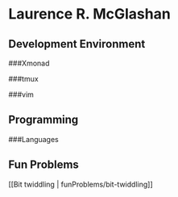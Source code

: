 Laurence R. McGlashan
=====================

Development Environment
-----------------------

###Xmonad

###tmux

###vim

Programming
-----------

###Languages




Fun Problems
------------
[[Bit twiddling | funProblems/bit-twiddling]]
